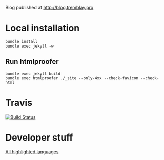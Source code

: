 Blog published at http://blog.tremblay.pro

# Local installation

```
bundle install
bundle exec jekyll -w
```

## Run htmlproofer

```
bundle exec jekyll build
bundle exec htmlproofer ./_site --only-4xx --check-favicon --check-html
```

# Travis

[![Build Status](https://travis-ci.org/henri-tremblay/henri-tremblay.github.io.svg?branch=master)](https://travis-ci.org/henri-tremblay/henri-tremblay.github.io)

# Developer stuff

[All highlighted languages](https://github.com/github/linguist/blob/master/lib/linguist/languages.yml)

